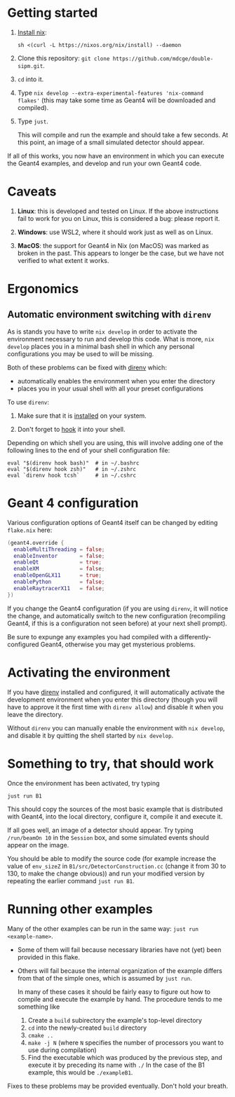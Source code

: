 # Getting started

1. [Install nix](https://nixos.org/download.html):
   ```
   sh <(curl -L https://nixos.org/nix/install) --daemon
   ```
2. Clone this repository: `git clone https://github.com/mdcge/double-sipm.git`.
3. `cd` into it.
4. Type `nix develop --extra-experimental-features 'nix-command flakes'` (this may take some time as Geant4 will be downloaded and compiled).
5. Type `just`.

   This will compile and run the example and should take a few seconds. At this point, an image of a small simulated detector should appear. 
   
If all of this works, you now have an environment in which you can execute the Geant4 examples, and develop and run your own Geant4 code.

# Caveats

1. **Linux**: this is developed and tested on Linux. If the above instructions fail to work for you on Linux, this is considered a bug: please report it.

2. **Windows**: use WSL2, where it should work just as well as on Linux.

3. **MacOS**: the support for Geant4 in Nix (on MacOS) was marked as broken in the past. This appears to longer be the case, but we have not verified to what extent it works.

# Ergonomics

## Automatic environment switching with `direnv`

As is stands you have to write `nix develop` in order to activate the environment necessary to run and develop this code. What is more, `nix develop` places you in a minimal bash shell in which any personal configurations you may be used to will be missing.

Both of these problems can be fixed with [direnv](https://direnv.net/) which:
  * automatically enables the environment when you enter the directory
  * places you in your usual shell with all your preset configurations

To use `direnv`:

1. Make sure that it is [installed](https://direnv.net/docs/installation.html) on your system.

2. Don't forget to [hook](https://direnv.net/docs/hook.html) it into your shell.

Depending on which shell you are using, this will involve adding one of the following lines to the end of your shell configuration file:
``` shell
eval "$(direnv hook bash)"  # in ~/.bashrc
eval "$(direnv hook zsh)"   # in ~/.zshrc
eval `direnv hook tcsh`     # in ~/.cshrc
```

# Geant 4 configuration

Various configuration options of Geant4 itself can be changed by editing `flake.nix` here: 

``` nix
(geant4.override {
  enableMultiThreading = false;
  enableInventor       = false;
  enableQt             = true;
  enableXM             = false;
  enableOpenGLX11      = true;
  enablePython         = false;
  enableRaytracerX11   = false;
})
```

If you change the Geant4 configuration (if you are using `direnv`, it will notice the change, and automatically switch to the new configuration (recompiling Geant4, if this is a configuration not seen before) at your next shell prompt).

Be sure to expunge any examples you had compiled with a differently-configured Geant4, otherwise you may get mysterious problems.

# Activating the environment

If you have [direnv](https://direnv.net/) installed and configured, it will automatically activate the development environment when you enter this directory (though you will have to approve it the first time with `direnv allow`) and disable it when you leave the directory.

Without `direnv` you can manually enable the environment with `nix develop`, and disable it by quitting the shell started by `nix develop`.


# Something to try, that should work

Once the environment has been activated, try typing

``` shell
just run B1
```

This should copy the sources of the most basic example that is distributed with Geant4, into the local directory, configure it, compile it and execute it.

If all goes well, an image of a detector should appear. Try typing `/run/beamOn 10` in the `Session` box, and some simulated events should appear on the image.

You should be able to modify the source code (for example increase the value of `env_sizeZ` in `B1/src/DetectorConstruction.cc` (change it from 30 to 130, to make the change obvious)) and run your modified version by repeating the earlier command `just run B1`.

# Running other examples

Many of the other examples can be run in the same way: `just run <example-name>`. 

+ Some of them will fail because necessary libraries have not (yet) been provided in this flake. 

+ Others will fail because the internal organization of the example differs from that of the simple ones, which is assumed by `just run`.

  In many of these cases it should be fairly easy to figure out how to compile and execute the example by hand. The procedure tends to me something like
  
  1. Create a `build` subirectory the example's top-level directory
  2. `cd` into the newly-created `build` directory
  3. `cmake ..`
  4. `make -j N` (where `N` specifies the number of processors you want to use during compilation)
  5. Find the executable which was produced by the previous step, and execute it by preceding its name with `./` In the case of the B1 example, this would be `./exampleB1`. 

Fixes to these problems may be provided eventually. Don't hold your breath.

